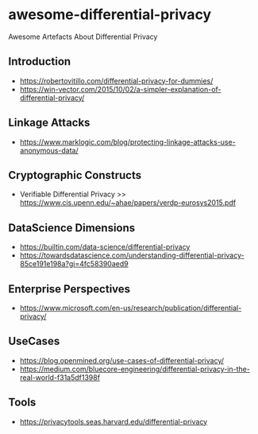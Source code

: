# awesome-differential-privacy
Awesome Artefacts About Differential Privacy

## Introduction
- https://robertovitillo.com/differential-privacy-for-dummies/
- https://win-vector.com/2015/10/02/a-simpler-explanation-of-differential-privacy/

## Linkage Attacks
- https://www.marklogic.com/blog/protecting-linkage-attacks-use-anonymous-data/

## Cryptographic Constructs
- Verifiable Differential Privacy >> https://www.cis.upenn.edu/~ahae/papers/verdp-eurosys2015.pdf

## DataScience Dimensions
- https://builtin.com/data-science/differential-privacy
- https://towardsdatascience.com/understanding-differential-privacy-85ce191e198a?gi=4fc58390aed9

## Enterprise Perspectives
- https://www.microsoft.com/en-us/research/publication/differential-privacy/

## UseCases
- https://blog.openmined.org/use-cases-of-differential-privacy/
- https://medium.com/bluecore-engineering/differential-privacy-in-the-real-world-f31a5df1398f

## Tools 
- https://privacytools.seas.harvard.edu/differential-privacy

